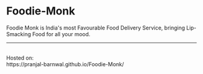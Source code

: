# Foodie-Monk
Foodie Monk is India's most Favourable Food Delivery Service, bringing Lip-Smacking Food for all your mood.
<hr>
<br>
Hosted on:
<br>
https://pranjal-barnwal.github.io/Foodie-Monk/
